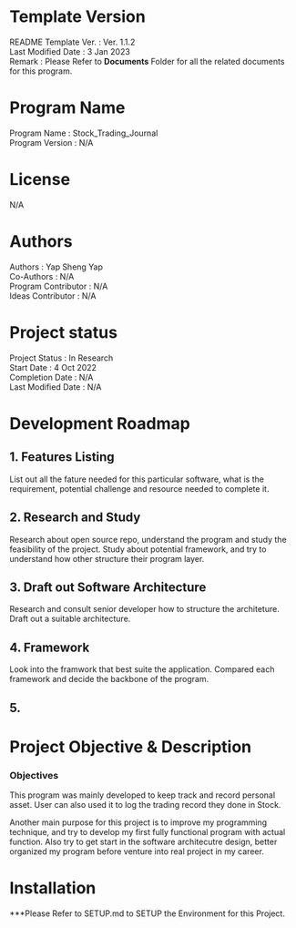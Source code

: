 # Template Version
README Template Ver.        : Ver. 1.1.2 <br>
Last Modified Date          : 3 Jan 2023 <br>
Remark                      : Please Refer to **Documents** Folder for all the related documents for this program.

# Program Name
Program Name            : Stock_Trading_Journal <br>
Program Version         : N/A <br>

# License
N/A

# Authors
Authors                 : Yap Sheng Yap <br>
Co-Authors              : N/A <br>
Program Contributor     : N/A <br>
Ideas Contributor       : N/A <br>

# Project status
Project Status          : In Research <br>
Start Date              : 4 Oct 2022 <br>
Completion Date         : N/A <br>
Last Modified Date      : N/A <br>

# Development Roadmap
## 1. Features Listing
List out all the fature needed for this particular software, what is the requirement, potential challenge and resource needed to complete it.

## 2. Research and Study
Research about open source repo, understand the program and study the feasibility of the project. Study about potential framework, and try to understand how other structure their program layer.

## 3. Draft out Software Architecture
Research and consult senior developer how to structure the architeture. Draft out a suitable architecture.

## 4. Framework
Look into the framwork that best suite the application. Compared each framework and decide the backbone of the program. 

## 5. 


# Project Objective & Description
### Objectives
This program was mainly developed to keep track and record personal asset. User can also used it to log the trading record they done in Stock.

Another main purpose for this project is to improve my programming technique, and try to develop my first fully functional program with actual function. Also try to get start in the software architecutre design, better organized my program before venture into real project in my career.


# Installation
***Please Refer to SETUP.md to SETUP the Environment for this Project.


